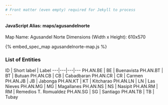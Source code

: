 ```yaml
---
# Front matter (even empty) required for Jekyll to process
---
```


#### JavaScript Alias: maps/agusandelnorte

Map Name: Agusandel Norte
Dimensions (Width x Height): 610x570



{% embed_spec_map agusandelnorte-map.js %}

### List of Entities

ID | Short label | Label
---|---|---|---
PH.AN.BE | BE | Buenavista
PH.AN.BT | BT | Butuan
PH.AN.CB | CB | Cabadbaran
PH.AN.CR | CR | Carmen
PH.AN.JB | JB | Jabonga
PH.AN.KT | KT | Kitcharao
PH.AN.LN | LN | Las Nieves
PH.AN.MG | MG | Magallanes
PH.AN.NS | NS | Nasipit
PH.AN.RM | RM | Remedios T. Romualdez
PH.AN.SG | SG | Santiago
PH.AN.TB | TB | Tubay